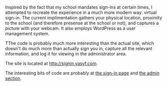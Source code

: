 Inspired by the fact that my school mandates sign-ins at certain times, I attempted to recreate the experience in a much more modern way: virtual sign-in. The current implimentation gathers your physical location, proximity to the school (and therefore presense at the school or not), and captures a picture with your webcam. It also employs WordPress as a user management system.

TThe code is probably much more interesting than the actual site, which doesn't do much more than actually sign you in, capture all the relevant information, and log it for viewing in the administrator area.

The site is located at http://signin.yasyf.com.

The interesting bits of code are probably at [the sign-in page](https://github.com/yasyf/Sign-In-System/blob/master/wp-content/themes/signin/index.php) and [the admin section](https://github.com/yasyf/Sign-In-System/blob/master/admin.php).